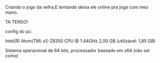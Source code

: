 Criando o jogo da velha,E tentando deixa ele online pra joga com meu mano.

TA TENSO!

config do pc:

Intel(R) Atom(TM) x5-Z8350  CPU @ 1.44GHz
2,00 GB (utilizável: 1,85 GB)

Sistema operacional de 64 bits, processador baseado em x64 (não sei como)
